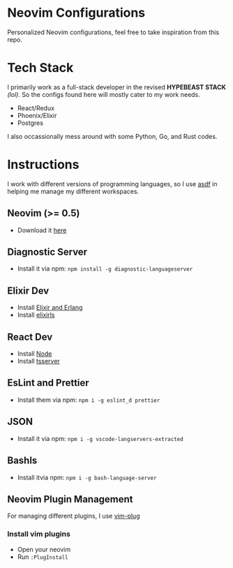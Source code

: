 # Neovim Configurations
Personalized Neovim configurations, feel free to take inspiration from this repo.

# Tech Stack
I primarily work as a full-stack developer in the revised **HYPEBEAST STACK** *(lol)*. So the configs found here will mostly cater to my work needs.

- React/Redux
- Phoenix/Elixir
- Postgres

I also occassionally mess around with some Python, Go, and Rust codes.

# Instructions
I work with different versions of programming languages, so I use [asdf](http://asdf-vm.com/guide/getting-started.html#_2-download-asdf) in helping
me manage my different workspaces.

## Neovim (>= 0.5)
- Download it [here](https://github.com/neovim/neovim/wiki/Installing-Neovim)

## Diagnostic Server
- Install it via npm: `npm install -g diagnostic-languageserver`

## Elixir Dev
- Install [Elixir and Erlang](https://elixir-lang.org/install.html)
- Install [elixirls](https://github.com/neovim/nvim-lspconfig/blob/master/CONFIG.md#elixirls)

## React Dev
- Install [Node](https://nodejs.org/en/download/)
- Install [tsserver](https://github.com/neovim/nvim-lspconfig/blob/master/CONFIG.md#tsserver)

## EsLint and Prettier
- Install them via npm: `npm i -g eslint_d prettier`

## JSON
- Install it via npm: `npm i -g vscode-langservers-extracted`

## Bashls
- Install itvia npm: `npm i -g bash-language-server`


## Neovim Plugin Management
For managing different plugins, I use [vim-plug](https://github.com/junegunn/vim-plug#neovim)

### Install vim plugins
- Open your neovim
- Run `:PlugInstall`


